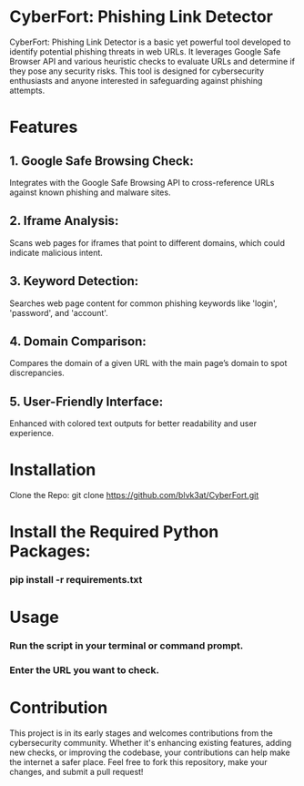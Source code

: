 # CyberFort: Phishing Link Detector
CyberFort: Phishing Link Detector is a basic yet powerful tool developed to identify potential phishing threats in web URLs. It leverages Google Safe Browser API and various heuristic checks to evaluate URLs and determine if they pose any security risks. This tool is designed for cybersecurity enthusiasts and anyone interested in safeguarding against phishing attempts.

# Features
## 1. Google Safe Browsing Check: 
Integrates with the Google Safe Browsing API to cross-reference URLs against known phishing and malware sites.
## 2. Iframe Analysis: 
Scans web pages for iframes that point to different domains, which could indicate malicious intent.
## 3. Keyword Detection: 
Searches web page content for common phishing keywords like 'login', 'password', and 'account'.
## 4. Domain Comparison: 
Compares the domain of a given URL with the main page’s domain to spot discrepancies.
## 5. User-Friendly Interface:
Enhanced with colored text outputs for better readability and user experience.

# Installation
Clone the Repo:
git clone https://github.com/blvk3at/CyberFort.git
# Install the Required Python Packages:
### pip install -r requirements.txt

# Usage
### Run the script in your terminal or command prompt. 
### Enter the URL you want to check.

# Contribution
This project is in its early stages and welcomes contributions from the cybersecurity community. Whether it's enhancing existing features, adding new checks, or improving the codebase, your contributions can help make the internet a safer place. Feel free to fork this repository, make your changes, and submit a pull request!
